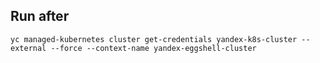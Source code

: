 ## Run after

```
yc managed-kubernetes cluster get-credentials yandex-k8s-cluster --external --force --context-name yandex-eggshell-cluster
```
